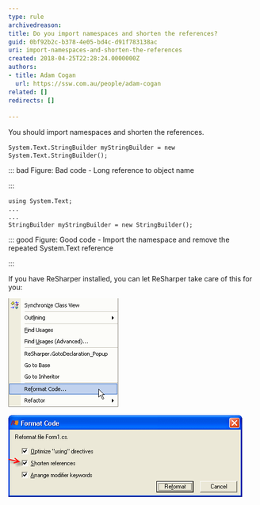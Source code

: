 ```yaml
---
type: rule
archivedreason: 
title: Do you import namespaces and shorten the references?
guid: 0bf92b2c-b378-4e05-bd4c-d91f783138ac
uri: import-namespaces-and-shorten-the-references
created: 2018-04-25T22:28:24.0000000Z
authors:
- title: Adam Cogan
  url: https://ssw.com.au/people/adam-cogan
related: []
redirects: []

---
```


You should import namespaces and shorten the references.

<!--endintro-->



```
System.Text.StringBuilder myStringBuilder = new System.Text.StringBuilder();
```




::: bad
Figure: Bad code - Long reference to object name

:::



```
using System.Text;
...
...
StringBuilder myStringBuilder = new StringBuilder();
```




::: good
Figure: Good code - Import the namespace and remove the repeated System.Text reference

:::



If you have ReSharper installed, you can let ReSharper take care of this for you:

![Figure: Right click and select "Reformat Code..."](ReSharperReformatCode.gif)  

![Figure: Make sure "Shorten references" is checked and click "Reformat"](ReSharperShortenReferences.gif)
